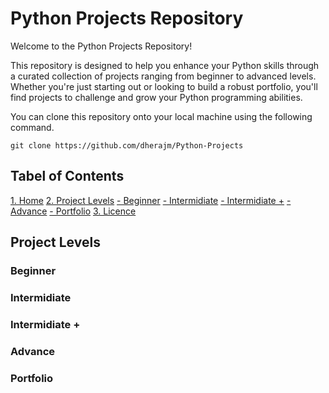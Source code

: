 # Python Projects Repository
Welcome to the Python Projects Repository!

This repository is designed to help you enhance your Python skills through a curated collection of projects ranging from beginner to advanced levels. Whether you're just starting out or looking to build a robust portfolio, you'll find projects to challenge and grow your Python programming abilities.

You can clone this repository onto your local machine using the following command.

    git clone https://github.com/dherajm/Python-Projects


## Tabel of Contents
[1. Home]()
[2. Project Levels]()
   [- Beginner]()
   [- Intermidiate]()
   [- Intermidiate +]()
   [- Advance]()
   [- Portfolio]()
[3. Licence]()


## Project Levels
### Beginner

### Intermidiate

### Intermidiate +

### Advance

### Portfolio
